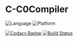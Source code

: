# C-C0Compiler

![Language][language-badge]
![Platform][platform-badge]

[language-badge]: https://img.shields.io/badge/C-11-red.svg
[platform-badge]: https://img.shields.io/badge/Platforms-OS%20X%20--%20Linux-green.svg?style=flat

[![Codacy Badge](https://api.codacy.com/project/badge/Grade/d22357903a4c4181971a72866579ed9d)](https://www.codacy.com/app/raulmendesferreira/C-C0Compiler?utm_source=github.com&utm_medium=referral&utm_content=Zialus/C-C0Compiler&utm_campaign=badger)
[![Build Status](https://travis-ci.org/Zialus/C-C0Compiler.svg?branch=master)](https://travis-ci.org/Zialus/C-C0Compiler)

